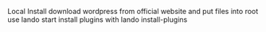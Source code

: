 Local Install
download wordpress from official website and put files into root
use lando start
install plugins with lando install-plugins